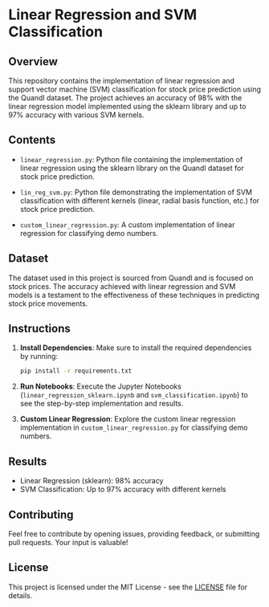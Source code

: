 # Linear Regression and SVM Classification

## Overview

This repository contains the implementation of linear regression and support vector machine (SVM) classification for stock price prediction using the Quandl dataset. The project achieves an accuracy of 98% with the linear regression model implemented using the sklearn library and up to 97% accuracy with various SVM kernels.

## Contents

- `linear_regression.py`: Python file containing the implementation of linear regression using the sklearn library on the Quandl dataset for stock price prediction.
  
- `lin_reg_svm.py`: Python file demonstrating the implementation of SVM classification with different kernels (linear, radial basis function, etc.) for stock price prediction.

- `custom_linear_regression.py`: A custom implementation of linear regression for classifying demo numbers.

## Dataset

The dataset used in this project is sourced from Quandl and is focused on stock prices. The accuracy achieved with linear regression and SVM models is a testament to the effectiveness of these techniques in predicting stock price movements.

## Instructions

1. **Install Dependencies**: Make sure to install the required dependencies by running:
    ```bash
    pip install -r requirements.txt
    ```

2. **Run Notebooks**: Execute the Jupyter Notebooks (`linear_regression_sklearn.ipynb` and `svm_classification.ipynb`) to see the step-by-step implementation and results.

3. **Custom Linear Regression**: Explore the custom linear regression implementation in `custom_linear_regression.py` for classifying demo numbers.

## Results

- Linear Regression (sklearn): 98% accuracy
- SVM Classification: Up to 97% accuracy with different kernels

## Contributing

Feel free to contribute by opening issues, providing feedback, or submitting pull requests. Your input is valuable!

## License

This project is licensed under the MIT License - see the [LICENSE](LICENSE) file for details.
